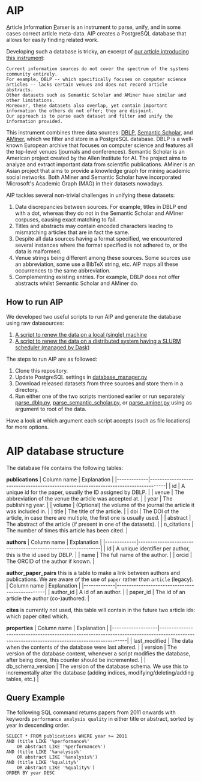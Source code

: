 # AIP
<ins>A</ins>rticle <ins>I</ins>nformation <ins>P</ins>arser is an instrument to parse, unify, and in some cases correct article meta-data. 
AIP creates a PostgreSQL database that allows for easily finding related work.

Developing such a database is tricky, an excerpt of [our article introducing this instrument](https://arxiv.org/abs/2004.10077):
```
Current information sources do not cover the spectrum of the systems community entirely.
For example, DBLP -- which specifically focuses on computer science articles -- lacks certain venues and does not record article abstracts.
Other datasets such as Semantic Scholar and AMiner have similar and other limitations.
Moreover, these datasets also overlap, yet contain important information the others do not offer; they are disjoint.
Our approach is to parse each dataset and filter and unify the information provided.
```

This instrument combines three data sources: [DBLP](https://dblp.uni-trier.de/faq/How+can+I+download+the+whole+dblp+dataset), [Semantic Scholar](https://api.semanticscholar.org/corpus/download/), and [AMiner](https://www.aminer.cn/oag2019), which we filter and store in a PostgreSQL database.
DBLP is a well-known European archive that focuses on computer science and features all the top-level venues (journals and conferences).
Semantic Scholar is an American project created by the Allen Institute for AI.
The project aims to analyze and extract important data from scientific publications.
AMiner is an Asian project that aims to provide a knowledge graph for mining academic social networks.
Both AMiner and Semantic Scholar have incorporated Microsoft's Academic Graph (MAG) in their datasets nowadays.

AIP tackles several non-trivial challenges in unifying these datasets:
1. Data discrepancies between sources. For example, titles in DBLP end with a dot, whereas they do not in the Semantic Scholar and AMiner corpuses, causing exact matching to fail.
2. Titles and abstracts may contain encoded characters leading to mismatching articles that are in fact the same.
3. Despite all data sources having a format specified, we encountered several instances where the format specified is not adhered to, or the data is malformed.
4. Venue strings being different among these sources. Some sources use an abbreviation, some use a BibTeX string, etc. AIP maps all these occurrences to the same abbreviation.
5. Complementing existing entries. For example, DBLP does not offer abstracts whilst Semantic Scholar and AMiner do.

## How to run AIP

We developed two useful scripts to run AIP and generate the database using raw datasources:
1. [A script to renew the data on a local (single) machine](https://github.com/atlarge-research/AIP/blob/master/renew_data_locally.py)
2. [A script to renew the data on a distributed system having a SLURM scheduler (managed by Dask)](https://github.com/atlarge-research/AIP/blob/master/renew_data_dask.py)

The steps to run AIP are as followed:
1. Clone this repository.
2. Update PostgreSQL settings in [database_manager.py](https://github.com/atlarge-research/AIP/blob/master/database_manager.py)
3. Download released datasets from three sources and store them in a directory.
4. Run either one of the two scripts mentioned earlier or run separately [parse_dblp.py](https://github.com/atlarge-research/AIP/blob/master/parse_dblp.py), [parse_semantic_scholar.py](https://github.com/atlarge-research/AIP/blob/master/parse_semantic_scholar.py), or [parse_aminer.py](https://github.com/atlarge-research/AIP/blob/master/parse_aminer.py) using as argument to root of the data.



Have a look at which argument each script accepts (such as file locations) for more options.

# AIP database structure

The database file contains the following tables:

__publications__
| Column name | Explanation                                                                        |
|-------------|------------------------------------------------------------------------------------|
| id          | A unique id for the paper, usually the ID assigned by DBLP.                        |
| venue       | The abbreviation of the venue the article was accepted at.                         |
| year        | The publishing year.                                                               |
| volume      | (Optional) the volume of the journal the article it was included in.               |
| title       | The title of the article.                                                          |
| doi         | The DOI of the article, in case there are multiple, the first one is usually used. |
| abstract    | The abstract of the article (if present in one of the datasets).                   |
| n_citations | The number of times this article has been cited.                                   |

__authors__
| Column name | Explanation                                                  |
|-------------|--------------------------------------------------------------|
| id          | A unique identifier per author, this is the id used by DBLP. |
| name        | The full name of the author.                                 |
| orcid       | The ORCID of the author if known.                            |

__author_paper_pairs__ this is a table to make a link between authors and publications. We are aware of the use of `paper` rather than `article` (legacy).
| Column name | Explanation                                    |
|-------------|------------------------------------------------|
| author_id   | A id of an author.                             |
| paper_id    | The id of an article the author (co-)authored. |

__cites__ is currently not used, this table will contain in the future two article ids: which paper cited which.

__properties__
| Column name       | Explanation                                                                                                                                  |
|-------------------|----------------------------------------------------------------------------------------------------------------------------------------------|
| last_modified     | The data when the contents of the database were last altered.                                                                                |
| version           | The version of the database content, whenever a script modifies the database, after being done, this counter should be incremented.          |
| db_schema_version | The version of the database schema. We use this to incrementally alter the database (adding indices, modifying/deleting/adding tables, etc.) |





## Query Example
The following SQL command returns papers from 2011 onwards with keywords `performance analysis quality` in either title or abstract, sorted by year in descending order.
```
SELECT * FROM publications WHERE year >= 2011
AND (title LIKE '%performance%' 
	OR abstract LIKE '%performance%')
AND (title LIKE '%analysis%'
	OR abstract LIKE '%analysis%')
AND (title LIKE '%quality%'
	OR abstract LIKE '%quality%')
ORDER BY year DESC
```